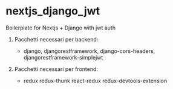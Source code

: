 # nextjs_django_jwt
Boilerplate for Nextjs + Django with jwt auth

1. Pacchetti necessari per backend:
    - django, djangorestframework, django-cors-headers, djangorestframework-simplejwt

2. Pacchetti necessari per frontend:
    - redux redux-thunk react-redux redux-devtools-extension